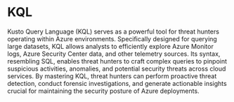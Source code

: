# KQL

Kusto Query Language (KQL) serves as a powerful tool for threat hunters operating within Azure environments. Specifically designed for querying large datasets, KQL allows analysts to efficiently explore Azure Monitor logs, Azure Security Center data, and other telemetry sources. Its syntax, resembling SQL, enables threat hunters to craft complex queries to pinpoint suspicious activities, anomalies, and potential security threats across cloud services. By mastering KQL, threat hunters can perform proactive threat detection, conduct forensic investigations, and generate actionable insights crucial for maintaining the security posture of Azure deployments.
